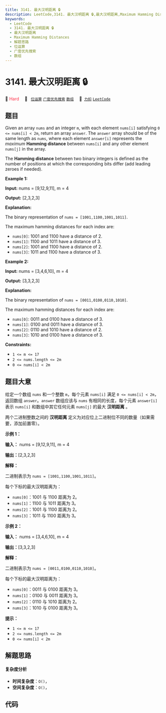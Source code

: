 ```yaml
---
title: 3141. 最大汉明距离 🔒
description: LeetCode,3141. 最大汉明距离 🔒,最大汉明距离,Maximum Hamming Distances,解题思路,位运算,广度优先搜索,数组
keywords:
  - LeetCode
  - 3141. 最大汉明距离 🔒
  - 最大汉明距离
  - Maximum Hamming Distances
  - 解题思路
  - 位运算
  - 广度优先搜索
  - 数组
---
```


# 3141. 最大汉明距离 🔒

🔴 <font color=#ff334b>Hard</font>&emsp; 🔖&ensp; [`位运算`](/tag/bit-manipulation.md) [`广度优先搜索`](/tag/breadth-first-search.md) [`数组`](/tag/array.md)&emsp; 🔗&ensp;[`力扣`](https://leetcode.cn/problems/maximum-hamming-distances) [`LeetCode`](https://leetcode.com/problems/maximum-hamming-distances)

## 题目

Given an array `nums` and an integer `m`, with each element `nums[i]`
satisfying `0 <= nums[i] < 2m`, return an array `answer`. The `answer` array
should be of the same length as `nums`, where each element `answer[i]`
represents the _maximum_ **Hamming distance** between `nums[i]` and any other
element `nums[j]` in the array.

The **Hamming distance** between two binary integers is defined as the number
of positions at which the corresponding bits differ (add leading zeroes if
needed).



**Example 1:**

**Input:** nums = [9,12,9,11], m = 4

**Output:** [2,3,2,3]

**Explanation:**

The binary representation of `nums = [1001,1100,1001,1011]`.

The maximum hamming distances for each index are:

  * `nums[0]`: 1001 and 1100 have a distance of 2.
  * `nums[1]`: 1100 and 1011 have a distance of 3.
  * `nums[2]`: 1001 and 1100 have a distance of 2.
  * `nums[3]`: 1011 and 1100 have a distance of 3.

**Example 2:**

**Input:** nums = [3,4,6,10], m = 4

**Output:** [3,3,2,3]

**Explanation:**

The binary representation of `nums = [0011,0100,0110,1010]`.

The maximum hamming distances for each index are:

  * `nums[0]`: 0011 and 0100 have a distance of 3.
  * `nums[1]`: 0100 and 0011 have a distance of 3.
  * `nums[2]`: 0110 and 1010 have a distance of 2.
  * `nums[3]`: 1010 and 0100 have a distance of 3.



**Constraints:**

  * `1 <= m <= 17`
  * `2 <= nums.length <= 2m`
  * `0 <= nums[i] < 2m`


## 题目大意

给定一个数组 `nums` 和一个整数 `m`，每个元素 `nums[i]` 满足 `0 <= nums[i] < 2m`，返回数组
`answer`。`answer` 数组应该与 `nums`  有相同的长度，每个元素 `answer[i]` 表示 `nums[i]`
和数组中其它任何元素 `nums[j]` 的最大 **汉明距离** 。

两个二进制整数之间的 **汉明距离** 定义为对应位上二进制位不同的数量（如果需要，添加前置零）。



**示例 1：**

**输入：** nums = [9,12,9,11], m = 4

**输出：**[2,3,2,3]

**解释：**

二进制表示为 `nums = [1001,1100,1001,1011]`。

每个下标的最大汉明距离为：

  * `nums[0]`：1001 与 1100 距离为 2。
  * `nums[1]`：1100 与 1011 距离为 3。
  * `nums[2]`：1001 与 1100 距离为 2。
  * `nums[3]`：1011 与 1100 距离为 3。

**示例 2：**

**输入：** nums = [3,4,6,10], m = 4

**输出：**[3,3,2,3]

**解释：**

二进制表示为 `nums = [0011,0100,0110,1010]`。

每个下标的最大汉明距离为：

  * `nums[0]`：0011 与 0100 距离为 3。
  * `nums[1]`：0100 与 0011 距离为 3。
  * `nums[2]`：0110 与 1010 距离为 2。
  * `nums[3]`：1010 与 0100 距离为 3。



**提示：**

  * `1 <= m <= 17`
  * `2 <= nums.length <= 2m`
  * `0 <= nums[i] < 2m`


## 解题思路

#### 复杂度分析

- **时间复杂度**：`O()`，
- **空间复杂度**：`O()`，

## 代码

```javascript

```